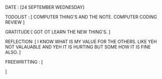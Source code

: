 DATE : [24 SEPTEMBER WEDNESDAY]

TODOLIST : [
    COMPUTER THING'S AND THE NOTE. 
    COMPUTER CODING REVIEW 
]

GRATITUDE:[
    GOT OT LEARN THE NEW THING'S. 
]

REFLECTION: [
    I KNOW WHAT IS MY VALUE FOR THE OTHERS. 
    LIKE YEH NOT VALAUABLE AND YEH IT IS HURTING BUT SOME HOW IT IS FINE ALSO.
]

FREEWRITTING : [
    
]